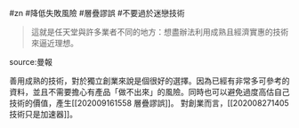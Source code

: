 #zn #降低失敗風險 #層疊謬誤 #不要過於迷戀技術 

>這就是任天堂與許多業者不同的地方：想盡辦法利用成熟且經濟實惠的技術來逼近理想。

source:曼報

善用成熟的技術，對於獨立創業來說是個很好的選擇。因為已經有非常多可參考的資料，並且不需要擔心有產品「做不出來」的風險。同時也可以避免過度高估自己技術的價值，產生[[202009161558 層疊謬誤]]。
對創業而言，[[202008271405 技術只是加速器]]。
